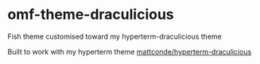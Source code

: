 # omf-theme-draculicious
Fish theme customised toward my hyperterm-draculicious theme

Built to work with my hyperterm theme [mattconde/hyperterm-draculicious](//github.com/mattconde/hyperterm-draculicious)